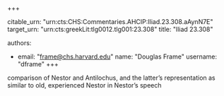 +++


citable_urn: "urn:cts:CHS:Commentaries.AHCIP:Iliad.23.308.aAynN7E"
target_urn: "urn:cts:greekLit:tlg0012.tlg001:23.308"
title: "Iliad 23.308"

authors:
- email: "frame@chs.harvard.edu"
  name: "Douglas Frame"
  username: "dframe"
+++

<p>comparison of Nestor and Antilochus, and the latter’s representation as similar to old, experienced Nestor in Nestor’s speech</p>
